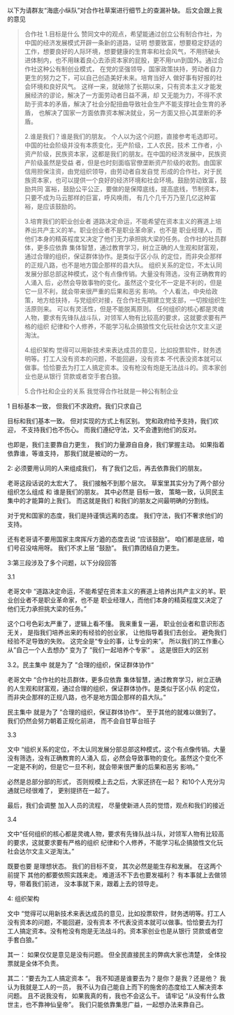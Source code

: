 以下为请群友“海底小纵队”对合作社草案进行细节上的查漏补缺。  后文会跟上我的意见

>合作社
>1.目标是什么
>赞同文中的观点，希望能通过创立公有制合作社，为中国的经济发展模式开辟一条新的道路，证明
>想要致富，想要稳定舒适的工作，想要良好的人际环境，想要健康的生育率和社会风气，不用挤破头
>进体制内，也不用昧着良心去添资本家的屁股，更不用run到国外。通过合作社这种公有制创业模式，
>在党的坚强领导，国家政策扶持，劳动者自力更生的努力之下，可以自己创造美好未来。培育当好人
>做好事有好报的社会环境和良好风气。
>这样一来，就破除了长期以来，只有资本主义才能发展经济的谬论，解决了一方面劳动者日益不满，却
>又无能为力，不得不求助于资本的矛盾，解决了社会分配扭曲导致社会生产不能支撑社会生育的矛盾，
>也解决了国家一方面依靠资本解决就业，另一方面又担心其垄断的矛盾。
>
>2.谁是我们？谁是我们的朋友。
>个人以为这个问题，直接参考毛选即可。中国的社会阶级并没有本质变化，无产阶级，工人农民，技术
>工作者，小资产阶级，民族资本家，这都是我们的朋友。在中国的经济发展中，民族资产阶级虽然是受益
>者，但是也时刻面临官僚垄断资产阶级的收割。由国家信用担保注资，由党组织领导，由劳动者自发自觉
>形成的合作社，对于民族资本家，也可以提供一个良好的经济环境和社会环境。鼓励劳动致富，鼓励共同
>富裕，鼓励公平公正，要做的是保障底线，提高底线，节制资本，只要不成为马云那样的巨富，呼风唤雨，
>有几个几千万乃至几亿这种富裕，是应该鼓励的。
>
>3.培育我们的职业创业者
>道路决定命运，不能希望在资本主义的赛道上培养出共产主义的羊。职业创业者不是职业革命家，也不是
>职业经理人，而他们本身的精英程度又决定了他们无力承担挑大梁的任务。合作社的社员群体，更多应依靠
>集体智慧，通过教育学习，树立正确的人生观和财富观，通过合理的组织，保证群体协作。是类似于区小队
>的定位，而非央企那样的正规八路，也不是地方国企那样的县大队。
>组织关系的定位，不太认同发展分部总部这种模式，这个有点像传销。大量没有筛选，没有正确教育的人涌入
>后，必然会导致事物的变化。虽然这个变化不一定是不利的，但是它一旦不利，就会带来很严重的后果和恶劣
>影响。
>个人看法，中央给政策，地方给扶持，与党组织对接，在合作社先期建立党支部，一切按组织生活原则来。
>可以有灵活性，但是不能脱离原则。
>任何组织的核心都是灵魂人物，要求有先锋队战斗队，对领军人物有比较高的要求，这就要求要有严格的组织
>纪律和个人修养，不能学习私企搞狼性文化玩社会达尔文主义逆淘汰。
>
>4.组织架构
>觉得可以用新技术来表达成员的意见，比如投票软件，财务透明等。打工人没有资本的问题，不能回避，没有资本
>不代表没资本就可以做事。恰恰要去为打工人搞定资本。没有枪没有炮是无法战斗的。资本家创业也是从银行
>贷款或者空手套白狼。
>
>5.合作社和企业的关系
>我觉得合作社就是一种公有制企业

1 目标基本一致， 但我们不求政府。我们只求自己

目标和我们基本一致。 但对实现的方式上有区别。  党和政府给予支持，我们欢迎， 不支持我们也不伤心。 而我们遵纪守法，又不会遭到他们的反对。   

也即是，我们主要靠自力更生， 我们的力量源自自身，我们掌握主动。       如果指着依靠谁，等谁支持， 那我们就是被动的一方。



2: 必须要用认同的人来组成我们， 有了我们之后，再去依靠我们的朋友。

老哥这段话说的太宏大了。 我们接触不到那个层次。  草案里其实分为了两个部分 组织怎么组成 和 谁是我们的朋友。  其中必然是 目标一致， 策略一致，认同民主集中的才能算的上我们。   而这就是我们 和我们的朋友之间最明确的分割线。

对于党和国家的态度，我们是持谨慎远离的态度。   我们守法，我们不奢求他们的支持。    

还有老哥请不要用国家主席挥斥方遒的态度去说 “应该鼓励”。   咱们都是底层，咱们号召没啥用呀。 我们不求上层 “鼓励”。 我们靠团结自力更生。



3:第三段涉及了多个问题，以下分段回答

3.1   

老哥文中 “道路决定命运，不能希望在资本主义的赛道上培养出共产主义的羊。职业创业者不是职业革命家，也不是
职业经理人，而他们本身的精英程度又决定了他们无力承担挑大梁的任务。”

这个口号色彩太严重了，逻辑上看不懂。   我来重复一遍， 职业创业者和意识形态无关， 是指我们培养出来的有经验的创业家，  让他指导着我们去创业。  避免我们经验不足导致的失败。     这完全是“专业的事，让专业的来”。      所以我们的工作重心从”自己一个人去想办“ 变为了 ”我们一起培养个专家“ 。  这是很巨大的区别

  

3.2。民主集中 就是为了 ”合理的组织，保证群体协作“

老哥文中 “合作社的社员群体，更多应依靠
集体智慧，通过教育学习，树立正确的人生观和财富观，通过合理的组织，保证群体协作。是类似于区小队
的定位，而非央企那样的正规八路，也不是地方国企那样的县大队。”

民主集中 就是为了 ”合理的组织，保证群体协作“。   至于其他的就难以做到了。   我们仍然会努力朝着正规化前进， 而不会自甘草台班子

3.3  

文中 “组织关系的定位，不太认同发展分部总部这种模式，这个有点像传销。大量没有筛选，没有正确教育的人涌入
后，必然会导致事物的变化。虽然这个变化不一定是不利的，但是它一旦不利，就会带来很严重的后果和恶劣
影响。”

必然是总部分部的形式，  否则规模上去之后，大家还挤在一起？   和10个人充分沟通就已经很难了， 更别提挤在一起了。

最后，我们会调整 加入人员的流程， 尽量使新进人员的觉悟，观点和我们的接近

3.4

文中“任何组织的核心都是灵魂人物，要求有先锋队战斗队，对领军人物有比较高的要求，这就要求要有严格的组织
纪律和个人修养，不能学习私企搞狼性文化玩社会达尔文主义逆淘汰。”

既要也要 是理想状态。    我们的目标不变， 其次必然是能生存和发展。    在这两个前提下 其他的都要依照实践来走。   难道活不下去也要发福利？ 有本事就上去做领导，带着我们前进，  没本事就下来，跟着上去的领导走。



4: 组织架构

文中  “觉得可以用新技术来表达成员的意见，比如投票软件，财务透明等。打工人没有资本的问题，不能回避，没有资本
不代表没资本就可以做事。恰恰要去为打工人搞定资本。没有枪没有炮是无法战斗的。资本家创业也是从银行
贷款或者空手套白狼。”

其一： 如果仅仅是意见是没有问题。  但全民直接民主的弊病大家也清楚， 全体投票就是全体不负责。 

其二：“要去为工人搞定资本 “。 我不知道是谁要去为？是你？是我？还是他？     我认为我就是工人的一员， 我不认为自己能自上而下的施舍的态度给工人解决资本问题。  且不说我没有， 如果我真的有，我也不会这么干。    请牢记 “从没有什么救世主，也不靠神仙皇帝”。 我们只能依靠集思广益，一起想办法来靠自己。